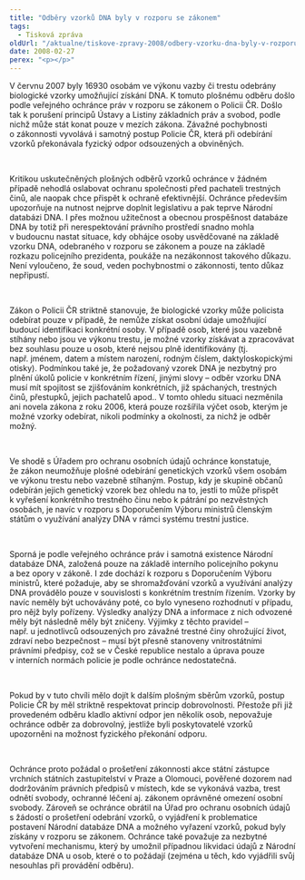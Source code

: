 ```yaml
---
title: "Odběry vzorků DNA byly v rozporu se zákonem"
tags:
  - Tisková zpráva
oldUrl: "/aktualne/tiskove-zpravy-2008/odbery-vzorku-dna-byly-v-rozporu-se-zakonem"
date: 2008-02-27
perex: "<p></p>"
---
```


<!-- imported from the old website -->

<p class="Normln">V červnu 2007 byly 16930 osobám ve výkonu vazby či trestu odebrány biologické vzorky umožňující získání DNA. K tomuto plošnému odběru došlo podle veřejného ochránce práv v rozporu se zákonem o Policii ČR. Došlo tak k porušení principů Ústavy a Listiny základních práv a svobod, podle nichž může stát konat pouze v mezích zákona. Závažné pochybnosti o zákonnosti vyvolává i samotný postup Policie ČR, která při odebírání vzorků překonávala fyzický odpor odsouzených a obviněných.</p><p class="Normln"> </p><p class="Normln">Kritikou uskutečněných plošných odběrů vzorků ochránce v žádném případě nehodlá oslabovat ochranu společnosti před pachateli trestných činů, ale naopak chce přispět k ochraně efektivnější. Ochránce především upozorňuje na nutnost nejprve doplnit legislativu a pak teprve Národní databázi DNA. I přes možnou užitečnost a obecnou prospěšnost databáze DNA by totiž při nerespektování právního prostředí snadno mohla v budoucnu nastat situace, kdy obhájce osoby usvědčované na základě vzorku DNA, odebraného v rozporu se zákonem a pouze na základě rozkazu policejního prezidenta, poukáže na nezákonnost takového důkazu. Není vyloučeno, že soud, veden pochybnostmi o zákonnosti, tento důkaz nepřipustí.</p><p class="Normln"> </p><p class="Normln">Zákon o Policii ČR striktně stanovuje, že biologické vzorky může policista odebírat pouze v případě, že nemůže získat osobní údaje umožňující budoucí identifikaci konkrétní osoby. V případě osob, které jsou vazebně stíhány nebo jsou ve výkonu trestu, je možné vzorky získávat a zpracovávat bez souhlasu pouze u osob, které nejsou plně identifikovány (tj. např. jménem, datem a místem narození, rodným číslem, daktyloskopickými otisky). Podmínkou také je, že požadovaný vzorek DNA je nezbytný pro plnění úkolů policie v konkrétním řízení, jinými slovy &ndash; odběr vzorku DNA musí mít spojitost se zjišťováním konkrétních, již spáchaných, trestných činů, přestupků, jejich pachatelů apod.. V tomto ohledu situaci nezměnila ani novela zákona z roku 2006, která pouze rozšířila výčet osob, kterým je možné vzorky odebírat, nikoli podmínky a okolnosti, za nichž je odběr možný.</p><p class="Normln"> </p><p class="Normln">Ve shodě s Úřadem pro ochranu osobních údajů ochránce konstatuje, že zákon neumožňuje plošné odebírání genetických vzorků všem osobám ve výkonu trestu nebo vazebně stíhaným. Postup, kdy je skupině občanů odebírán jejich genetický vzorek bez ohledu na to, jestli to může přispět k vyřešení konkrétního trestného činu nebo k pátrání po nezvěstných osobách, je navíc v rozporu s Doporučením Výboru ministrů členským státům o využívání analýzy DNA v rámci systému trestní justice.</p><p class="Normln"> </p><p class="Normln">Sporná je podle veřejného ochránce práv i samotná existence Národní databáze DNA, založená pouze na základě interního policejního pokynu a bez opory v zákoně. I zde dochází k rozporu s Doporučením Výboru ministrů, které požaduje, aby se shromažďování vzorků a využívání analýzy DNA provádělo pouze v souvislosti s konkrétním trestním řízením. Vzorky by navíc neměly být uchovávány poté, co bylo vyneseno rozhodnutí v případu, pro nějž byly pořízeny. Výsledky analýzy DNA a informace z nich odvozené měly být následně měly být zničeny. Výjimky z těchto pravidel – např. u jednotlivců odsouzených pro závažné trestné činy ohrožující život, zdraví nebo bezpečnost – musí být přesně stanoveny vnitrostátními právními předpisy, což se v České republice nestalo a úprava pouze v interních normách policie je podle ochránce nedostatečná.</p><p class="Normln"> </p><p class="Normln">Pokud by v tuto chvíli mělo dojít k dalším plošným sběrům vzorků, postup Policie ČR by měl striktně respektovat princip dobrovolnosti. Přestože při již provedeném odběru kladlo aktivní odpor jen několik osob, nepovažuje ochránce odběr za dobrovolný, jestliže byli poskytovatelé vzorků upozorněni na možnost fyzického překonání odporu.</p><p class="Normln"> </p><p class="Normln">Ochránce proto požádal o prošetření zákonnosti akce státní zástupce vrchních státních zastupitelství v Praze a Olomouci, pověřené dozorem nad dodržováním právních předpisů v místech, kde se vykonává vazba, trest odnětí svobody, ochranné léčení aj. zákonem oprávněné omezení osobní svobody. Zároveň se ochránce obrátil na Úřad pro ochranu osobních údajů s žádostí o prošetření odebrání vzorků, o vyjádření k problematice postavení Národní databáze DNA a možného vyřazení vzorků, pokud byly získány v rozporu se zákonem. Ochránce také považuje za nezbytné vytvoření mechanismu, který by umožnil případnou likvidaci údajů z Národní databáze DNA u osob, které o to požádají (zejména u těch, kdo vyjádřili svůj nesouhlas při provádění odběru).</p>
